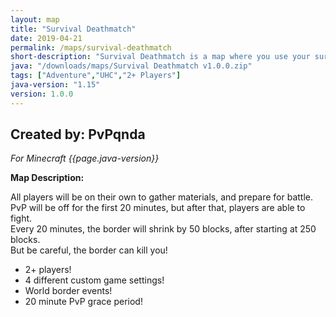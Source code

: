 ```yaml
---
layout: map
title: "Survival Deathmatch"
date: 2019-04-21
permalink: /maps/survival-deathmatch
short-description: "Survival Deathmatch is a map where you use your survival skills to win this PvP adventure!"
java: "/downloads/maps/Survival Deathmatch v1.0.0.zip"
tags: ["Adventure","UHC","2+ Players"]
java-version: "1.15"
version: 1.0.0
---
```

Created by: PvPqnda
-
*For Minecraft {{page.java-version}}*

**Map Description:**

All players will be on their own to gather materials, and prepare for battle.<br>
PvP will be off for the first 20 minutes, but after that, players are able to fight.<br>
Every 20 minutes, the border will shrink by 50 blocks, after starting at 250 blocks.<br>
But be careful, the border can kill you!

- 2+ players!
- 4 different custom game settings!
- World border events!
- 20 minute PvP grace period!